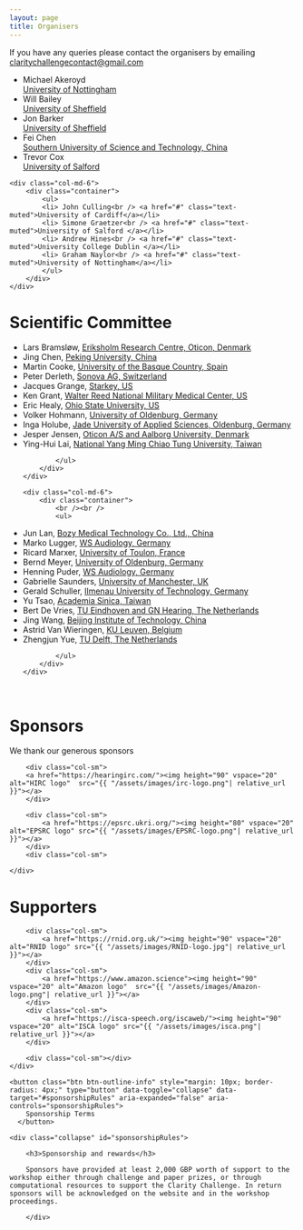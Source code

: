 ```yaml
---
layout: page
title: Organisers
---
```


If you have any queries please contact the organisers by emailing <a href="mailto:claritychallengecontact@gmail.com">claritychallengecontact@gmail.com</a>

<div class="row">
    <div class="col-md-6">
        <div class="container">
            <ul>
                    <li> Michael Akeroyd<br /><a href="#" class="text-muted">University of Nottingham</a></li>
                    <li> Will Bailey<br /> <a href="#" class="text-muted">University of Sheffield </a></li>
                    <li> Jon Barker<br /> <a href="#" class="text-muted">University of Sheffield </a></li>
                    <li> Fei Chen<br /> <a href="#" class="text-muted">Southern University of Science and Technology, China </a></li>
                    <li> Trevor Cox<br /> <a href="#" class="text-muted">University of Salford </a></li>
            </ul>
        </div>
    </div>

    <div class="col-md-6">
        <div class="container">
            <ul>
            <li> John Culling<br /> <a href="#" class="text-muted">University of Cardiff</a></li>
            <li> Simone Graetzer<br /> <a href="#" class="text-muted">University of Salford </a></li>
            <li> Andrew Hines<br /> <a href="#" class="text-muted">University College Dublin </a></li>
            <li> Graham Naylor<br /> <a href="#" class="text-muted">University of Nottingham</a></li>
            </ul>
        </div>
    </div>

</div>

<div class="row">
    <div class="col-md-6">
        <div class="container">
            <h1> Scientific Committee</h1>
            <ul>

<li>Lars Bramsløw, <a href="#" class="text-muted">Eriksholm Research Centre, Oticon, Denmark</a></li>
<li>Jing Chen, <a href="#" class="text-muted">Peking University, China</a></li>
<li>Martin Cooke, <a href="#" class="text-muted">University of the Basque Country, Spain</a></li>
<li>Peter Derleth, <a href="#" class="text-muted">Sonova AG, Switzerland</a></li>
<li>Jacques Grange, <a href="#" class="text-muted">Starkey, US</a></li>
<li>Ken Grant, <a href="#" class="text-muted">Walter Reed National Military Medical Center, US</a></li>
<li>Eric Healy, <a href="#" class="text-muted">Ohio State University, US</a></li>
<li>Volker Hohmann, <a href="#" class="text-muted">University of Oldenburg, Germany</a></li>
<li>Inga Holube, <a href="#" class="text-muted">Jade University of Applied Sciences, Oldenburg, Germany</a></li>
<li>Jesper Jensen, <a href="#" class="text-muted">Oticon A/S and Aalborg University, Denmark</a></li>
<li>Ying-Hui Lai, <a href="#" class="text-muted">National Yang Ming Chiao Tung University, Taiwan</a></li>

            </ul>
        </div>
    </div>

    <div class="col-md-6">
        <div class="container">
            <br /><br />
            <ul>

<li>Jun Lan, <a href="#" class="text-muted">Bozy Medical Technology Co., Ltd., China</a></li>
<li>Marko Lugger, <a href="#" class="text-muted">WS Audiology, Germany</a></li>
<li>Ricard Marxer, <a href="#" class="text-muted">University of Toulon, France</a></li>
<li>Bernd Meyer, <a href="#" class="text-muted">University of Oldenburg, Germany</a></li>
<li>Henning Puder, <a href="#" class="text-muted">WS Audiology, Germany</a></li>
<li>Gabrielle Saunders, <a href="#" class="text-muted">University of Manchester, UK</a></li>
<li>Gerald Schuller, <a href="#" class="text-muted">Ilmenau University of Technology, Germany</a></li>
<!--<li>Chin-Tuan Tan, <a href="#" class="text-muted">A*STAR, Singapore</a></li> -->
<li>Yu Tsao, <a href="#" class="text-muted">Academia Sinica, Taiwan</a></li>
<li>Bert De Vries, <a href="#" class="text-muted">TU Eindhoven and GN Hearing, The Netherlands</a></li>
<li>Jing Wang, <a href="#" class="text-muted">Beijing Institute of Technology, China</a></li>
<li>Astrid Van Wieringen, <a href="#" class="text-muted">KU Leuven, Belgium</a></li>
<li>Zhengjun Yue, <a href="#" class="text-muted">TU Delft, The Netherlands</a></li>

            </ul>
        </div>
    </div>

</div>
<br/>

<h1> Sponsors </h1>

We thank our generous sponsors

<div id="logos">
    <div class="row">
        <div class="col-sm"></div>

        <div class="col-sm">
        <a href="https://hearingirc.com/"><img height="90" vspace="20" alt="HIRC logo"  src="{{ "/assets/images/irc-logo.png"| relative_url }}"></a>
        </div>

        <div class="col-sm">
            <a href="https://epsrc.ukri.org/"><img height="80" vspace="20" alt="EPSRC logo" src="{{ "/assets/images/EPSRC-logo.png"| relative_url }}"></a>
        </div>
        <div class="col-sm">

    </div>

</div>

<h1> Supporters</h1>
<div id="logos">
    <div class="row">
        <div class="col-sm"></div>

        <div class="col-sm">
            <a href="https://rnid.org.uk/"><img height="90" vspace="20" alt="RNID logo" src="{{ "/assets/images/RNID-logo.jpg"| relative_url }}"></a>
        </div>
        <div class="col-sm">
            <a href="https://www.amazon.science"><img height="90" vspace="20" alt="Amazon logo"  src="{{ "/assets/images/Amazon-logo.png"| relative_url }}"></a>
        </div>
        <div class="col-sm">
            <a href="https://isca-speech.org/iscaweb/"><img height="90" vspace="20" alt="ISCA logo" src="{{ "/assets/images/isca.png"| relative_url }}"></a>
        </div>

        <div class="col-sm"></div>
    </div>

</div>

    <button class="btn btn-outline-info" style="margin: 10px; border-radius: 4px;" type="button" data-toggle="collapse" data-target="#sponsorshipRules" aria-expanded="false" aria-controls="sponsorshipRules">
        Sponsorship Terms
      </button>

    <div class="collapse" id="sponsorshipRules">

        <h3>Sponsorship and rewards</h3>

        Sponsors have provided at least 2,000 GBP worth of support to the workshop either through challenge and paper prizes, or through computational resources to support the Clarity Challenge. In return sponsors will be acknowledged on the website and in the workshop proceedings.

        </div>
